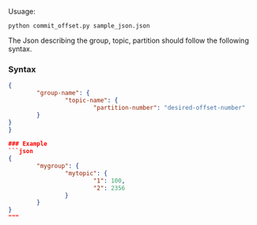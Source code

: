 Usuage: 

```
python commit_offset.py sample_json.json
```

The Json describing the group, topic, partition should follow the following syntax. 

### Syntax
```json 
{
        "group-name": {
                "topic-name": {
                        "partition-number": "desired-offset-number"
        }
}
}

### Example
```json 
{
        "mygroup": {
                "mytopic": {
                        "1": 100,
                        "2": 2356
                }
        }
}
"""
```
